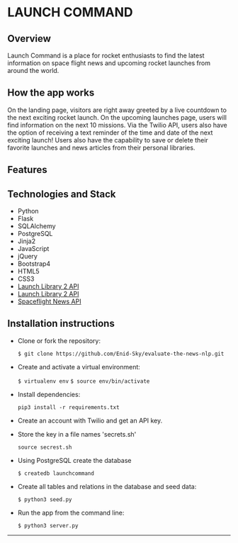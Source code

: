 # LAUNCH COMMAND

## Overview

Launch Command is a place for rocket enthusiasts to find the latest information on space flight news and upcoming rocket launches from around the world.  

## How the app works

On the landing page, visitors are right  away greeted by a live countdown to the next exciting rocket launch. On the upcoming launches page, users will find information on the next 10 missions. Via the Twilio API, users also have the option of receiving a text reminder of the time and date of the next exciting launch! Users also have the capability to save or delete their favorite launches and news articles from their personal libraries.

## Features


## Technologies and Stack

- Python
- Flask
- SQLAlchemy
- PostgreSQL
- Jinja2
- JavaScript
- jQuery
- Bootstrap4
- HTML5
- CSS3
- [Launch Library 2 API](https://www.twilio.com/docs/usage/api)
- [Launch Library 2 API](https://thespacedevs.com/llapi)
- [Spaceflight News API](https://thespacedevs.com/snapi)

## Installation instructions

- Clone or fork the repository:

  `$ git clone https://github.com/Enid-Sky/evaluate-the-news-nlp.git`

- Create and activate a virtual environment:

  `$ virtualenv env`
  `$ source env/bin/activate`

- Install dependencies:

  `pip3 install -r requirements.txt`

- Create an account with Twilio and get an API key.

- Store the key in a file names 'secrets.sh'

    `source secrest.sh`

- Using PostgreSQL create the database

    `$ createdb launchcommand`

- Create all tables and relations in the database and seed data:

    `$ python3 seed.py`

- Run the app from the command line:

    `$ python3 server.py`


  
*****


